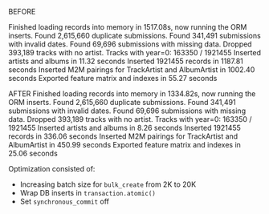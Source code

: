 BEFORE

Finished loading records into memory in 1517.08s, now running the ORM inserts.
Found 2,615,660 duplicate submissions.
Found 341,491 submissions with invalid dates.
Found 69,696 submissions with missing data.
Dropped 393,189 tracks with no artist.
Tracks with year=0: 163350 / 1921455
Inserted artists and albums in 11.32 seconds
Inserted 1921455 records in 1187.81 seconds
Inserted M2M pairings for TrackArtist and AlbumArtist in 1002.40 seconds
Exported feature matrix and indexes in 55.27 seconds

AFTER
Finished loading records into memory in 1334.82s, now running the ORM inserts.
Found 2,615,660 duplicate submissions.
Found 341,491 submissions with invalid dates.
Found 69,696 submissions with missing data.
Dropped 393,189 tracks with no artist.
Tracks with year=0: 163350 / 1921455
Inserted artists and albums in 8.26 seconds
Inserted 1921455 records in 336.06 seconds
Inserted M2M pairings for TrackArtist and AlbumArtist in 450.99 seconds
Exported feature matrix and indexes in 25.06 seconds


Optimization consisted of:
- Increasing batch size for `bulk_create` from 2K to 20K
- Wrap DB inserts in `transaction.atomic()`
- Set `synchronous_commit` off